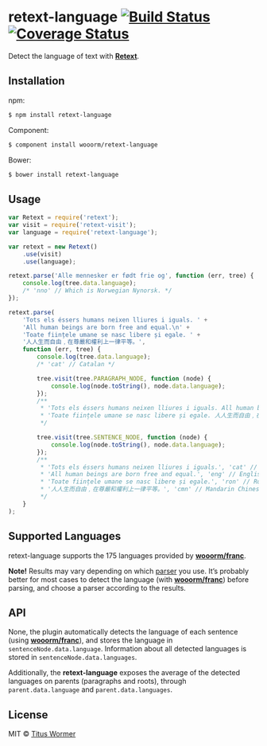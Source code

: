 # retext-language [![Build Status](https://img.shields.io/travis/wooorm/retext-language.svg?style=flat)](https://travis-ci.org/wooorm/retext-language) [![Coverage Status](https://img.shields.io/coveralls/wooorm/retext-language.svg?style=flat)](https://coveralls.io/r/wooorm/retext-language?branch=master)

Detect the language of text with **[Retext](https://github.com/wooorm/retext "Retext")**.

## Installation

npm:
```sh
$ npm install retext-language
```

Component:
```sh
$ component install wooorm/retext-language
```

Bower:
```sh
$ bower install retext-language
```

## Usage

```js
var Retext = require('retext');
var visit = require('retext-visit');
var language = require('retext-language');

var retext = new Retext()
    .use(visit)
    .use(language);

retext.parse('Alle mennesker er født frie og', function (err, tree) {
    console.log(tree.data.language);
    /* 'nno' // Which is Norwegian Nynorsk. */
});

retext.parse(
    'Tots els éssers humans neixen lliures i iguals. ' + 
    'All human beings are born free and equal.\n' + 
    'Toate ființele umane se nasc libere și egale. ' + 
    '人人生而自由﹐在尊嚴和權利上一律平等。',
    function (err, tree) {
        console.log(tree.data.language);
        /* 'cat' // Catalan */

        tree.visit(tree.PARAGRAPH_NODE, function (node) {
            console.log(node.toString(), node.data.language);
        });
        /**
         * 'Tots els éssers humans neixen lliures i iguals. All human beings are born free and equal.', 'cat' // Catalan
         * 'Toate ființele umane se nasc libere și egale. 人人生而自由﹐在尊嚴和權利上一律平等。', 'ron' // Romanian
         */

        tree.visit(tree.SENTENCE_NODE, function (node) {
            console.log(node.toString(), node.data.language);
        });
        /**
         * 'Tots els éssers humans neixen lliures i iguals.', 'cat' // Catalan
         * 'All human beings are born free and equal.', 'eng' // English
         * 'Toate ființele umane se nasc libere și egale.', 'ron' // Romanian
         * '人人生而自由﹐在尊嚴和權利上一律平等。', 'cmn' // Mandarin Chinese
         */
    }
);
```

## Supported Languages

retext-language supports the 175 languages provided by **[wooorm/franc](https://github.com/wooorm/franc#supported-languages)**. 

**Note!** Results may vary depending on which [parser](https://github.com/wooorm/retext#parsers) you use. It’s probably better for most cases to detect the language (with **[wooorm/franc](https://github.com/wooorm/franc)**) before parsing, and choose a parser according to the results.

## API

None, the plugin automatically detects the language of each sentence (using **[wooorm/franc](https://github.com/wooorm/franc)**), and stores the language in `sentenceNode.data.language`. Information about all detected languages is stored in `sentenceNode.data.languages`.

Additionally, the **retext-language** exposes the average of the detected languages on parents (paragraphs and roots), through `parent.data.language` and `parent.data.languages`.

## License

MIT © [Titus Wormer](http://wooorm.com)
